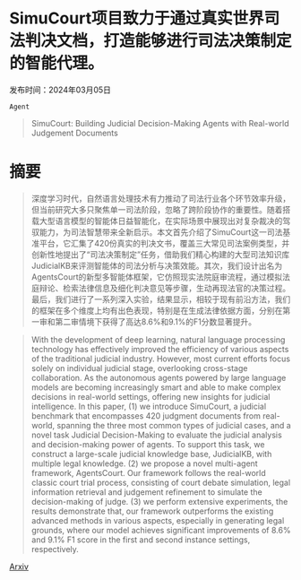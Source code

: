 # SimuCourt项目致力于通过真实世界司法判决文档，打造能够进行司法决策制定的智能代理。

发布时间：2024年03月05日

`Agent`

> SimuCourt: Building Judicial Decision-Making Agents with Real-world Judgement Documents

# 摘要

> 深度学习时代，自然语言处理技术有力推动了司法行业各个环节效率升级，但当前研究大多只聚焦单一司法阶段，忽略了跨阶段协作的重要性。随着搭载大型语言模型的智能体日益智能化，在实际场景中展现出对复杂裁决的驾驭能力，为司法智慧带来全新启示。本文首先介绍了SimuCourt这一司法基准平台，它汇集了420份真实的判决文书，覆盖三大常见司法案例类型，并创新性地提出了“司法决策制定”任务，借助我们精心构建的大型司法知识库JudicialKB来评测智能体的司法分析与决策效能。其次，我们设计出名为AgentsCourt的新型多智能体框架，它仿照现实法院庭审流程，通过模拟法庭辩论、检索法律信息及细化判决意见等步骤，生动再现法官的决策过程。最后，我们进行了一系列深入实验，结果显示，相较于现有前沿方法，我们的框架在多个维度上均有出色表现，特别是在生成法律依据方面，分别在第一审和第二审情境下获得了高达8.6%和9.1%的F1分数显著提升。

> With the development of deep learning, natural language processing technology has effectively improved the efficiency of various aspects of the traditional judicial industry. However, most current efforts focus solely on individual judicial stage, overlooking cross-stage collaboration. As the autonomous agents powered by large language models are becoming increasingly smart and able to make complex decisions in real-world settings, offering new insights for judicial intelligence. In this paper, (1) we introduce SimuCourt, a judicial benchmark that encompasses 420 judgment documents from real-world, spanning the three most common types of judicial cases, and a novel task Judicial Decision-Making to evaluate the judicial analysis and decision-making power of agents. To support this task, we construct a large-scale judicial knowledge base, JudicialKB, with multiple legal knowledge. (2) we propose a novel multi-agent framework, AgentsCourt. Our framework follows the real-world classic court trial process, consisting of court debate simulation, legal information retrieval and judgement refinement to simulate the decision-making of judge. (3) we perform extensive experiments, the results demonstrate that, our framework outperforms the existing advanced methods in various aspects, especially in generating legal grounds, where our model achieves significant improvements of 8.6% and 9.1% F1 score in the first and second instance settings, respectively.

[Arxiv](https://arxiv.org/abs/2403.02959)